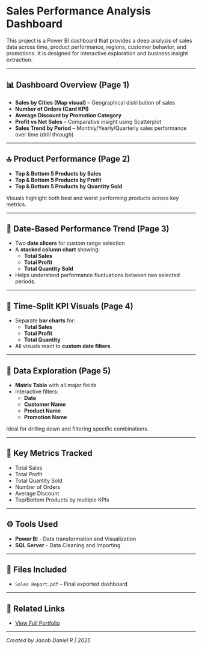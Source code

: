 # Sales Performance Analysis Dashboard

This project is a Power BI dashboard that provides a deep analysis of sales data across time, product performance, regions, customer behavior, and promotions. It is designed for interactive exploration and business insight extraction.

---

## 📊 Dashboard Overview (Page 1)

- **Sales by Cities (Map visual)** – Geographical distribution of sales
- **Number of Orders (Card KPI)**
- **Average Discount by Promotion Category**
- **Profit vs Net Sales** – Comparative insight using Scatterplot
- **Sales Trend by Period** – Monthly/Yearly/Quarterly sales performance over time (drill through)

---

## 🔝 Product Performance (Page 2)

- **Top & Bottom 5 Products by Sales**
- **Top & Bottom 5 Products by Profit**
- **Top & Bottom 5 Products by Quantity Sold**

Visuals highlight both best and worst performing products across key metrics.

---

## 📅 Date-Based Performance Trend (Page 3)

- Two **date slicers** for custom range selection
- A **stacked column chart** showing:
  - **Total Sales**
  - **Total Profit**
  - **Total Quantity Sold**
- Helps understand performance fluctuations between two selected periods.

---

## 📆 Time-Split KPI Visuals (Page 4)

- Separate **bar charts** for:
  - **Total Sales**
  - **Total Profit**
  - **Total Quantity**
- All visuals react to **custom date filters**.

---

## 🧾 Data Exploration (Page 5)

- **Matrix Table** with all major fields
- Interactive filters:
  - **Date**
  - **Customer Name**
  - **Product Name**
  - **Promotion Name**

Ideal for drilling down and filtering specific combinations.

---

## 🔑 Key Metrics Tracked

- Total Sales  
- Total Profit  
- Total Quantity Sold  
- Number of Orders  
- Average Discount  
- Top/Bottom Products by multiple KPIs

---

## ⚙️ Tools Used

- **Power BI** - Data transformation and Visualization
- **SQL Server** - Data Cleaning and Importing

---

## 📁 Files Included

- `Sales Report.pdf` – Final exported dashboard

---

## 🔗 Related Links

- [View Full Portfolio](./portfolio)

---

*Created by Jacob Daniel R | 2025*

